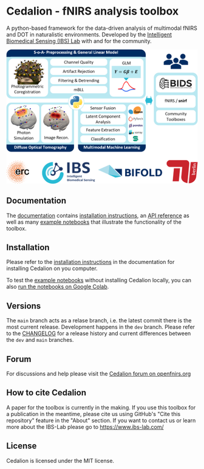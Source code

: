 # Cedalion - fNIRS analysis toolbox

A python-based framework for the data-driven analysis of multimodal fNIRS and DOT in naturalistic environments. Developed by the [Intelligent Biomedical Sensing (IBS) Lab](https://ibs-lab.com/) with and for the community.

<p align="center">
    <img src="docs/img/cedalion_frontpage.png" />
</p>


## Documentation

The [documentation](https://doc.ibs.tu-berlin.de/cedalion/doc/dev) contains
[installation instructions](https://doc.ibs.tu-berlin.de/cedalion/doc/dev/getting_started/installation.html), an [API reference](https://doc.ibs.tu-berlin.de/cedalion/doc/dev/api/modules.html) as
well as many [example notebooks](https://doc.ibs.tu-berlin.de/cedalion/doc/dev/examples.html) that illustrate the functionality of the toolbox.



## Installation

Please refer to the [installation instructions](https://doc.ibs.tu-berlin.de/cedalion/doc/dev/getting_started/installation.html) in the documentation for installing Cedalion
on you computer.

To test the [example notebooks](https://doc.ibs.tu-berlin.de/cedalion/doc/dev/examples.html) without installing Cedalion locally, you can also [run the notebooks on Google Colab](https://doc.ibs.tu-berlin.de/cedalion/doc/dev/getting_started/colab_setup.html).

## Versions
The `main` branch acts as a relase branch, i.e. the latest commit there is the most 
current release. Development happens in the `dev` branch. Please refer to the [CHANGELOG](https://doc.ibs.tu-berlin.de/cedalion/doc/dev/CHANGELOG.html) for a release 
history and current differences between the `dev` and `main` branches.


## Forum

For discussions and help please visit the [Cedalion forum on openfnirs.org](https://openfnirs.org/community/cedalion/)


## How to cite Cedalion
A paper for the toolbox is currently in the making. If you use this toolbox for a publication in the meantime, please cite us using GitHub's  "Cite this repository" feature in the "About" section. If you want to contact us or learn more about the IBS-Lab please go to https://www.ibs-lab.com/


## License

Cedalion is licensed under the MIT license.